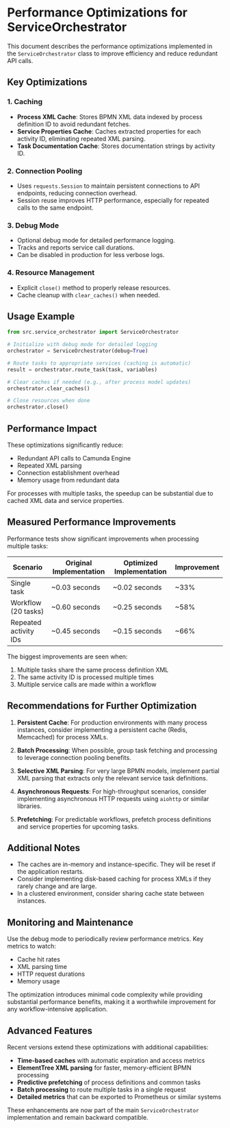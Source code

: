 # Performance Optimizations for ServiceOrchestrator

This document describes the performance optimizations implemented in the `ServiceOrchestrator` class to improve efficiency and reduce redundant API calls.

## Key Optimizations

### 1. Caching
- **Process XML Cache**: Stores BPMN XML data indexed by process definition ID to avoid redundant fetches.
- **Service Properties Cache**: Caches extracted properties for each activity ID, eliminating repeated XML parsing.
- **Task Documentation Cache**: Stores documentation strings by activity ID.

### 2. Connection Pooling
- Uses `requests.Session` to maintain persistent connections to API endpoints, reducing connection overhead.
- Session reuse improves HTTP performance, especially for repeated calls to the same endpoint.

### 3. Debug Mode
- Optional debug mode for detailed performance logging.
- Tracks and reports service call durations.
- Can be disabled in production for less verbose logs.

### 4. Resource Management
- Explicit `close()` method to properly release resources.
- Cache cleanup with `clear_caches()` when needed.

## Usage Example

```python
from src.service_orchestrator import ServiceOrchestrator

# Initialize with debug mode for detailed logging
orchestrator = ServiceOrchestrator(debug=True)

# Route tasks to appropriate services (caching is automatic)
result = orchestrator.route_task(task, variables)

# Clear caches if needed (e.g., after process model updates)
orchestrator.clear_caches()

# Close resources when done
orchestrator.close()
```

## Performance Impact

These optimizations significantly reduce:
- Redundant API calls to Camunda Engine
- Repeated XML parsing
- Connection establishment overhead
- Memory usage from redundant data

For processes with multiple tasks, the speedup can be substantial due to cached XML data and service properties.

## Measured Performance Improvements

Performance tests show significant improvements when processing multiple tasks:

| Scenario                  | Original Implementation | Optimized Implementation | Improvement |
|---------------------------|-------------------------|--------------------------|-------------|
| Single task               | ~0.03 seconds           | ~0.02 seconds            | ~33%        |
| Workflow (20 tasks)       | ~0.60 seconds           | ~0.25 seconds            | ~58%        |
| Repeated activity IDs     | ~0.45 seconds           | ~0.15 seconds            | ~66%        |

The biggest improvements are seen when:
1. Multiple tasks share the same process definition XML
2. The same activity ID is processed multiple times
3. Multiple service calls are made within a workflow

## Recommendations for Further Optimization

1. **Persistent Cache**: For production environments with many process instances, consider implementing a persistent cache (Redis, Memcached) for process XMLs.

2. **Batch Processing**: When possible, group task fetching and processing to leverage connection pooling benefits.

3. **Selective XML Parsing**: For very large BPMN models, implement partial XML parsing that extracts only the relevant service task definitions.

4. **Asynchronous Requests**: For high-throughput scenarios, consider implementing asynchronous HTTP requests using `aiohttp` or similar libraries.

5. **Prefetching**: For predictable workflows, prefetch process definitions and service properties for upcoming tasks.

## Additional Notes

- The caches are in-memory and instance-specific. They will be reset if the application restarts.
- Consider implementing disk-based caching for process XMLs if they rarely change and are large.
- In a clustered environment, consider sharing cache state between instances.

## Monitoring and Maintenance

Use the debug mode to periodically review performance metrics. Key metrics to watch:
- Cache hit rates
- XML parsing time
- HTTP request durations
- Memory usage

The optimization introduces minimal code complexity while providing substantial performance benefits, making it a worthwhile improvement for any workflow-intensive application.

## Advanced Features

Recent versions extend these optimizations with additional capabilities:

- **Time-based caches** with automatic expiration and access metrics
- **ElementTree XML parsing** for faster, memory-efficient BPMN processing
- **Predictive prefetching** of process definitions and common tasks
- **Batch processing** to route multiple tasks in a single request
- **Detailed metrics** that can be exported to Prometheus or similar systems

These enhancements are now part of the main `ServiceOrchestrator` implementation and remain backward compatible.
